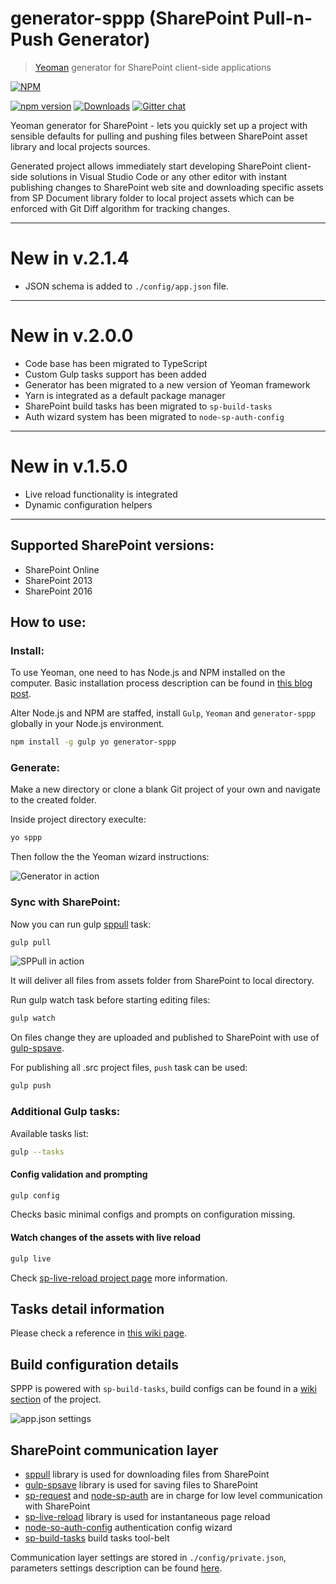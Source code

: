 # generator-sppp (SharePoint Pull-n-Push Generator)

> [Yeoman](http://yeoman.io/) generator for SharePoint client-side applications

[![NPM](https://nodei.co/npm/generator-sppp.png?mini=true&downloads=true&downloadRank=true&stars=true)](https://nodei.co/npm/generator-sppp/)

[![npm version](https://badge.fury.io/js/generator-sppp.svg)](https://badge.fury.io/js/generator-sppp)
[![Downloads](https://img.shields.io/npm/dm/generator-sppp.svg)](https://www.npmjs.com/package/generator-sppp)
[![Gitter chat](https://badges.gitter.im/gitterHQ/gitter.png)](https://gitter.im/sharepoint-node/Lobby)

Yeoman generator for SharePoint - lets you quickly set up a project with sensible defaults for pulling and pushing files between SharePoint asset library and local projects sources.

Generated project allows immediately start developing SharePoint client-side solutions in Visual Studio Code or any other editor with instant publishing changes to SharePoint web site and downloading specific assets from SP Document library folder to local project assets which can be enforced with Git Diff algorithm for tracking changes.

---
# New in v.2.1.4

- JSON schema is added to `./config/app.json` file.

----
# New in v.2.0.0

- Code base has been migrated to TypeScript
- Custom Gulp tasks support has been added
- Generator has been migrated to a new version of Yeoman framework
- Yarn is integrated as a default package manager
- SharePoint build tasks has been migrated to `sp-build-tasks`
- Auth wizard system has been migrated to `node-sp-auth-config`

----
# New in v.1.5.0

- Live reload functionality is integrated
- Dynamic configuration helpers

----

## Supported SharePoint versions:
- SharePoint Online
- SharePoint 2013
- SharePoint 2016

## How to use:

### Install:

To use Yeoman, one need to has Node.js and NPM installed on the computer. Basic installation process description can be found in [this blog post](https://www.linkedin.com/pulse/preparing-development-machine-client-side-sharepoint-mac-koltyakov?trk=pulse_spock-articles).

Alter Node.js and NPM are staffed, install `Gulp`, `Yeoman` and `generator-sppp` globally in your Node.js environment.

```bash
npm install -g gulp yo generator-sppp
```

### Generate:

Make a new directory or clone a blank Git project of your own and navigate to the created folder.

Inside project directory execulte:

```bash
yo sppp
```

Then follow the the Yeoman wizard instructions:

![Generator in action](http://koltyakov.ru/images/generator-sppp-demo.gif)

### Sync with SharePoint:

Now you can run gulp [sppull](https://www.npmjs.com/package/sppull) task:

```bash
gulp pull
```

![SPPull in action](http://koltyakov.ru/images/generator-sppp-demo-2.gif)

It will deliver all files from assets folder from SharePoint to local directory.

Run gulp watch task before starting editing files:

```bash
gulp watch
```

On files change they are uploaded and published to SharePoint with use of [gulp-spsave](https://www.npmjs.com/package/gulp-spsave).

For publishing all .src project files, `push` task can be used:

```bash
gulp push
```

### Additional Gulp tasks:

Available tasks list:

```bash
gulp --tasks
```

#### Config validation and prompting

```bash
gulp config
```

Checks basic minimal configs and prompts on configuration missing.

#### Watch changes of the assets with live reload

```bash
gulp live
```

Check [sp-live-reload project page](https://github.com/koltyakov/sp-live-reload) more information.

## Tasks detail information

Please check a reference in [this wiki page](https://github.com/koltyakov/sp-build-tasks/wiki/Tasks).

## Build configuration details

SPPP is powered with `sp-build-tasks`, build configs can be found in a [wiki section](https://github.com/koltyakov/sp-build-tasks/wiki/Build-options) of the project.

![app.json settings](https://raw.githubusercontent.com/koltyakov/sp-build-tasks/master/docs/schema.gif)

## SharePoint communication layer

- [sppull](https://github.com/koltyakov/sppull) library is used for downloading files from SharePoint
- [gulp-spsave](https://github.com/s-KaiNet/gulp-spsave) library is used for saving files to SharePoint
- [sp-request](https://github.com/s-KaiNet/sp-request) and [node-sp-auth](https://github.com/s-KaiNet/node-sp-auth) are in charge for low level communication with SharePoint
- [sp-live-reload](https://github.com/koltyakov/sp-live-reload) library is used for instantaneous page reload
- [node-so-auth-config](https://github.com/koltyakov/node-so-auth-config) authentication config wizard
- [sp-build-tasks](https://github.com/koltyakov/sp-build-tasks) build tasks tool-belt

Communication layer settings are stored in `./config/private.json`, parameters settings description can be found [here](https://github.com/koltyakov/generator-sppp/tree/master/docs/authparameters.md).
